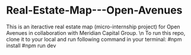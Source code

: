 # Real-Estate-Map---Open-Avenues
This is an iteractive real estate map (micro-internship project) for Open Avenues in collaboration with Meridian Capital Group.
\n To run this repo, clone it to your local and run following command in your terminal:
#npm install
#npm run dev
